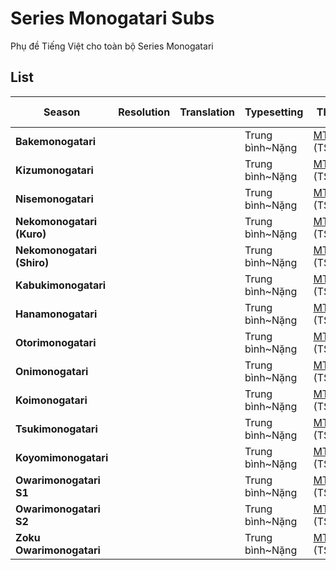 # Series Monogatari Subs
Phụ đề Tiếng Việt cho toàn bộ Series Monogatari

## List

|**Season**|**Resolution**|**Translation**|**Typesetting**|**Thanks to**|**Last Modified**|**Note**|
|--------|--------|--------|--------|--------|--------|--------|
|**Bakemonogatari**|||Trung bình~Nặng|[MTBB](https://nyaa.si/view/1582135) (TS,Timing)|||
|**Kizumonogatari**|||Trung bình~Nặng|[MTBB](https://nyaa.si/view/1582135) (TS,Timing)|||
|**Nisemonogatari**|||Trung bình~Nặng|[MTBB](https://nyaa.si/view/1582135) (TS,Timing)|||
|**Nekomonogatari (Kuro)**|||Trung bình~Nặng|[MTBB](https://nyaa.si/view/1582135) (TS,Timing)|||
|**Nekomonogatari (Shiro)**|||Trung bình~Nặng|[MTBB](https://nyaa.si/view/1582135) (TS,Timing)|||
|**Kabukimonogatari**|||Trung bình~Nặng|[MTBB](https://nyaa.si/view/1582135) (TS,Timing)|||
|**Hanamonogatari**|||Trung bình~Nặng|[MTBB](https://nyaa.si/view/1582135) (TS,Timing)|||
|**Otorimonogatari**|||Trung bình~Nặng|[MTBB](https://nyaa.si/view/1582135) (TS,Timing)|||
|**Onimonogatari**|||Trung bình~Nặng|[MTBB](https://nyaa.si/view/1582135) (TS,Timing)|||
|**Koimonogatari**|||Trung bình~Nặng|[MTBB](https://nyaa.si/view/1582135) (TS,Timing)|||
|**Tsukimonogatari**|||Trung bình~Nặng|[MTBB](https://nyaa.si/view/1582135) (TS,Timing)|||
|**Koyomimonogatari**|||Trung bình~Nặng|[MTBB](https://nyaa.si/view/1582135) (TS,Timing)|||
|**Owarimonogatari S1**|||Trung bình~Nặng|[MTBB](https://nyaa.si/view/1582135) (TS,Timing)|||
|**Owarimonogatari S2**|||Trung bình~Nặng|[MTBB](https://nyaa.si/view/1582135) (TS,Timing)|||
|**Zoku Owarimonogatari**|||Trung bình~Nặng|[MTBB](https://nyaa.si/view/1582135) (TS,Timing)|||

